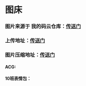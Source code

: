 # 图床
### 图片来源于 我的码云仓库：[传送门](https://gitee.com/yilinya/imagebed/)
###    上传地址：[传送门](https://gitee.com/yilinya/imagebed/upload/master)
###    图片压缩地址：[传送门](https://docsmall.com/image-compress)

#### ACG:
#### 10班表情包：